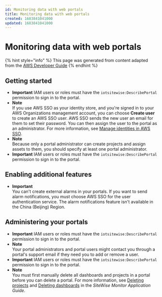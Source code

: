 ```yaml
---
id: Monitoring data with web portals
title: Monitoring data with web portals
created: 1683841041000
updated: 1683841041000
---
```

# Monitoring data with web portals

{% hint style="info" %}
This page was generated from content adapted from the [AWS Developer Guide](https://github.com/awsdocs/aws-iot-sitewise-user-guide.git)
{% endhint %}

## Getting started

- **Important**  <a name="iam-portal-user-permissions"></a>
IAM users or roles must have the `iotsitewise:DescribePortal` permission to sign in to the portal\.
- **Note**  
If you use AWS SSO as your identity store, and you're signed in to your AWS Organizations management account, you can choose **Create user** to create an AWS SSO user\. AWS SSO sends the new user an email for them to set their password\. You can then assign the user to the portal as an administrator\. For more information, see [Manage identities in AWS SSO](https://docs.aws.amazon.com/singlesignon/latest/userguide/manage-your-identity-source-sso.html.html)\.
- **Note**  
Because only a portal administrator can create projects and assign assets to them, you should specify at least one portal administrator\.
- **Important**  <a name="iam-portal-user-permissions"></a>
IAM users or roles must have the `iotsitewise:DescribePortal` permission to sign in to the portal\.


## Enabling additional features

- **Important**  
You can't create external alarms in your portals\.
If you want to send alarm notifications, you must choose AWS SSO for the user authentication service\.
The alarm notifications feature isn't available in the China \(Beijing\) Region\.


## Administering your portals

- **Important**  <a name="iam-portal-user-permissions"></a>
IAM users or roles must have the `iotsitewise:DescribePortal` permission to sign in to the portal\.
- **Note**  
Your portal administrators and portal users might contact you through a portal's support email if they need you to add or remove a user\.
- **Important**  <a name="iam-portal-user-permissions"></a>
IAM users or roles must have the `iotsitewise:DescribePortal` permission to sign in to the portal\.
- **Note**  
You must first manually delete all dashboards and projects in a portal before you can delete a portal\. For more information, see [Deleting projects](https://docs.aws.amazon.com/iot-sitewise/latest/appguide/delete-projects) and [Deleting dashboards](https://docs.aws.amazon.com/iot-sitewise/latest/appguide/delete-dashboards) in the *SiteWise Monitor Application Guide*\.

